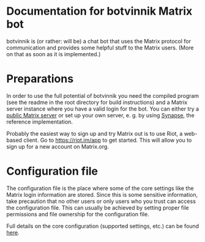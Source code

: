 # Documentation for botvinnik Matrix bot

botvinnik is (or rather: will be) a chat bot that uses the Matrix protocol for
communication and provides some helpful stuff to the Matrix users.
(More on that as soon as it is implemented.)

# Preparations

In order to use the full potential of botvinnik you need the compiled program
(see the readme in the root directory for build instructions) and a Matrix
server instance where you have a valid login for the bot. You can either try a
[public Matrix server](https://www.hello-matrix.net/public_servers.php) or set
up your own server, e. g. by using [Synapse](https://github.com/matrix-org/synapse),
the reference implementation.

Probably the easiest way to sign up and try Matrix out is to use Riot, a
web-based client. Go to <https://riot.im/app> to get started. This will allow
you to sign up for a new account on Matrix.org.

# Configuration file

The configuration file is the place where some of the core settings like the
Matrix login information are stored. Since this is some sensitive information,
take precaution that no other users or only users who you trust can access the
configuration file. This can usually be achieved by setting proper file
permissions and file ownership for the configuration file.

Full details on the core configuration (supported settings, etc.) can be found
[here](configuration-core.md).
